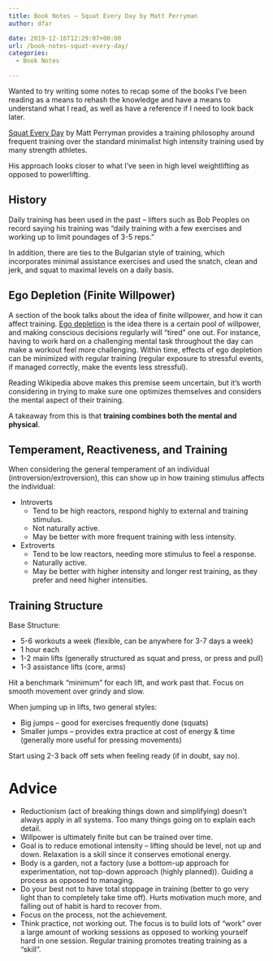```yaml
---
title: Book Notes – Squat Every Day by Matt Perryman
author: dfar

date: 2019-12-16T12:29:07+00:00
url: /book-notes-squat-every-day/
categories:
  - Book Notes

---
```

Wanted to try writing some notes to recap some of the books I&#8217;ve been reading as a means to rehash the knowledge and have a means to understand what I read, as well as have a reference if I need to look back later.

<a href="https://www.amazon.com/Squat-Every-Day-Thoughts-Overtraining-ebook/dp/B00CE5BCFG" target="_blank" rel="noreferrer noopener" aria-label="Squat Every Day (opens in a new tab)">Squat Every Day</a> by Matt Perryman provides a training philosophy around frequent training over the standard minimalist high intensity training used by many strength athletes.

His approach looks closer to what I’ve seen in high level weightlifting as opposed to powerlifting.

## History

Daily training has been used in the past &#8211; lifters such as Bob Peoples on record saying his training was &#8220;daily training with a few exercises and working up to limit poundages of 3-5 reps.&#8221;

In addition, there are ties to the Bulgarian style of training, which incorporates minimal assistance exercises and used the snatch, clean and jerk, and squat to maximal levels on a daily basis.

## Ego Depletion (Finite Willpower)

A section of the book talks about the idea of finite willpower, and how it can affect training. <a rel="noreferrer noopener" aria-label="Ego depletion (opens in a new tab)" href="https://en.wikipedia.org/wiki/Ego_depletion" target="_blank">Ego depletion</a> is the idea there is a certain pool of willpower, and making conscious decisions regularly will &#8220;tired&#8221; one out. For instance, having to work hard on a challenging mental task throughout the day can make a workout feel more challenging. Within time, effects of ego depletion can be minimized with regular training (regular exposure to stressful events, if managed correctly, make the events less stressful).

Reading Wikipedia above makes this premise seem uncertain, but it&#8217;s worth considering in trying to make sure one optimizes themselves and considers the mental aspect of their training.

A takeaway from this is that **training combines both the mental and physical**.

## Temperament, Reactiveness, and Training

When considering the general temperament of an individual (introversion/extroversion), this can show up in how training stimulus affects the individual:

  * Introverts
      * Tend to be high reactors, respond highly to external and training stimulus.
      * Not naturally active.
      * May be better with more frequent training with less intensity.
  * Extroverts
      * Tend to be low reactors, needing more stimulus to feel a response.
      * Naturally active.
      * May be better with higher intensity and longer rest training, as they prefer and need higher intensities.

## Training Structure

Base Structure:

  * 5-6 workouts a week (flexible, can be anywhere for 3-7 days a week)
  * 1 hour each
  * 1-2 main lifts (generally structured as squat and press, or press and pull)
  * 1-3 assistance lifts (core, arms)

Hit a benchmark “minimum” for each lift, and work past that. Focus on smooth movement over grindy and slow.

When jumping up in lifts, two general styles:

  * Big jumps &#8211; good for exercises frequently done (squats)
  * Smaller jumps &#8211; provides extra practice at cost of energy & time (generally more useful for pressing movements)

Start using 2-3 back off sets when feeling ready (if in doubt, say no).

# Advice

  * Reductionism (act of breaking things down and simplifying) doesn’t always apply in all systems. Too many things going on to explain each detail.
  * Willpower is ultimately finite but can be trained over time.
  * Goal is to reduce emotional intensity &#8211; lifting should be level, not up and down. Relaxation is a skill since it conserves emotional energy.
  * Body is a garden, not a factory (use a bottom-up approach for experimentation, not top-down approach (highly planned)). Guiding a process as opposed to managing.
  * Do your best not to have total stoppage in training (better to go very light than to completely take time off). Hurts motivation much more, and falling out of habit is hard to recover from.
  * Focus on the process, not the achievement.
  * Think practice, not working out. The focus is to build lots of &#8220;work&#8221; over a large amount of working sessions as opposed to working yourself hard in one session. Regular training promotes treating training as a &#8220;skill&#8221;.